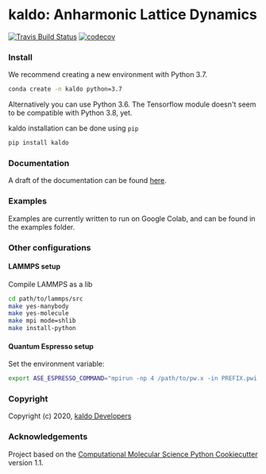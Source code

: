 kaldo: Anharmonic Lattice Dynamics
==============================
[//]: # (Badges)
[![Travis Build Status](https://travis-ci.com/gbarbalinardo/kaldo.svg?token=EFWyhyp9aQcQnteZBpEr&branch=master)](https://travis-ci.com/gbarbalinardo/kaldo)
[![codecov](https://codecov.io/gh/gbarbalinardo/kaldo/branch/master/graphs/badge.svg?token=tiC2xj2OQG)](https://codecov.io/gh/gbarbalinardo/kaldo/branch/master)



### Install
We recommend creating a new environment with Python 3.7.
```bash
conda create -n kaldo python=3.7
```
Alternatively you can use Python 3.6. The Tensorflow module doesn't seem to be compatible with Python 3.8, yet.

kaldo installation can be done using `pip`
```bash
pip install kaldo
```


### Documentation

A draft of the documentation can be found [here](http://169.237.38.203/kaldo/).

### Examples

Examples are currently written to run on Google Colab, and can be found in the examples folder.

### Other configurations
#### LAMMPS setup

Compile LAMMPS as a lib
```bash
cd path/to/lammps/src
make yes-manybody
make yes-molecule
make mpi mode=shlib
make install-python
```

#### Quantum Espresso setup

Set the environment variable:
```bash
export ASE_ESPRESSO_COMMAND="mpirun -np 4 /path/to/pw.x -in PREFIX.pwi > PREFIX.pwo"
```

### Copyright

Copyright (c) 2020, [kaldo Developers](https://github.com/gbarbalinardo/kaldo/graphs/contributors)


### Acknowledgements

Project based on the
[Computational Molecular Science Python Cookiecutter](https://github.com/molssi/cookiecutter-cms) version 1.1.


